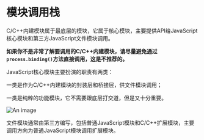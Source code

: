 # 模块调用栈

C/C++内建模块属于最底层的模块，它属于核心模块，主要提供API给JavaScript核心模块和第三方JavaScript文件模块调用。

**如果你不是非常了解要调用的C/C++内建模块，请尽量避免通过`process.binding()`方法直接调用，这是不推荐的。**

JavaScript核心模块主要扮演的职责有两类：

一类是作为C/C++内建模块的封装层和桥接层，供文件模块调用；

一类是纯粹的功能模块，它不需要跟底层打交道，但是又十分重要。

![An image](/img/nodejs/moudle/09.png)

文件模块通常由第三方编写，包括普通JavaScript模块和C/C++扩展模块，主要调用方向为普通JavaScript模块调用扩展模块。
